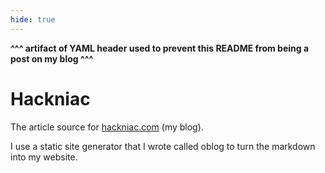 ```yaml
---
hide: true
---
```


__^^^ artifact of YAML header used to prevent this README from being a post on my blog ^^^__

Hackniac
========

The article source for [hackniac.com](http://hackniac.com) (my blog).

I use a static site generator that I wrote called oblog to turn the markdown into my website.
